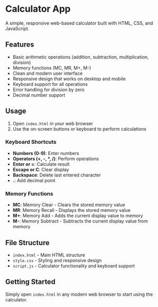 # Calculator App

A simple, responsive web-based calculator built with HTML, CSS, and JavaScript.

## Features

- Basic arithmetic operations (addition, subtraction, multiplication, division)
- Memory functions (MC, MR, M+, M-)
- Clean and modern user interface
- Responsive design that works on desktop and mobile
- Keyboard support for all operations
- Error handling for division by zero
- Decimal number support

## Usage

1. Open `index.html` in your web browser
2. Use the on-screen buttons or keyboard to perform calculations

### Keyboard Shortcuts

- **Numbers (0-9)**: Enter numbers
- **Operators (+, -, *, /)**: Perform operations
- **Enter or =**: Calculate result
- **Escape or C**: Clear display
- **Backspace**: Delete last entered character
- **.**: Add decimal point

### Memory Functions

- **MC**: Memory Clear - Clears the stored memory value
- **MR**: Memory Recall - Displays the stored memory value
- **M+**: Memory Add - Adds the current display value to memory
- **M-**: Memory Subtract - Subtracts the current display value from memory

## File Structure

- `index.html` - Main HTML structure
- `style.css` - Styling and responsive design
- `script.js` - Calculator functionality and keyboard support

## Getting Started

Simply open `index.html` in any modern web browser to start using the calculator.
